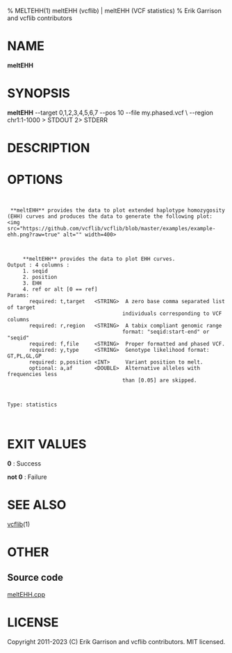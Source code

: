 % MELTEHH(1) meltEHH (vcflib) | meltEHH (VCF statistics)
% Erik Garrison and vcflib contributors

# NAME

**meltEHH**

# SYNOPSIS

**meltEHH** --target 0,1,2,3,4,5,6,7 --pos 10 --file my.phased.vcf \ --region chr1:1-1000 > STDOUT 2> STDERR

# DESCRIPTION





# OPTIONS

```


 **meltEHH** provides the data to plot extended haplotype homozygosity
(EHH) curves and produces the data to generate the following plot:
<img src="https://github.com/vcflib/vcflib/blob/master/examples/example-ehh.png?raw=true" alt="" width=400>



     **meltEHH** provides the data to plot EHH curves.
Output : 4 columns :
     1. seqid
     2. position
     3. EHH
     4. ref or alt [0 == ref]
Params:
       required: t,target   <STRING>  A zero base comma separated list of target
                                     individuals corresponding to VCF columns
       required: r,region   <STRING>  A tabix compliant genomic range
                                     format: "seqid:start-end" or "seqid"
       required: f,file     <STRING>  Proper formatted and phased VCF.
       required: y,type     <STRING>  Genotype likelihood format: GT,PL,GL,GP
       required: p,position <INT>     Variant position to melt.
       optional: a,af       <DOUBLE>  Alternative alleles with frequencies less
                                     than [0.05] are skipped.



Type: statistics



```





# EXIT VALUES

**0**
: Success

**not 0**
: Failure

# SEE ALSO



[vcflib](./vcflib.md)(1)



# OTHER

## Source code

[meltEHH.cpp](https://github.com/vcflib/vcflib/blob/master/src/meltEHH.cpp)

# LICENSE

Copyright 2011-2023 (C) Erik Garrison and vcflib contributors. MIT licensed.

<!--
  Created with ./scripts/bin2md.rb scripts/bin2md-template.erb
-->
